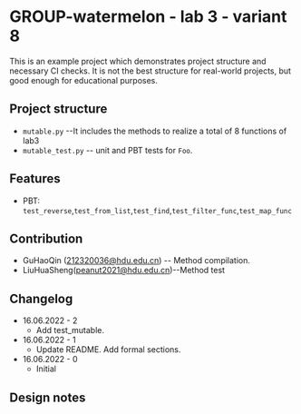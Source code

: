 
# GROUP-watermelon - lab 3 - variant 8

This is an example project which demonstrates project structure and necessary
CI checks. It is not the best structure for real-world projects, but good
enough for educational purposes.

## Project structure

- `mutable.py` --It includes the methods to realize a total of 8 functions of lab3
- `mutable_test.py` -- unit and PBT tests for `Foo`.

## Features

- PBT: `test_reverse`,`test_from_list`,`test_find`,`test_filter_func`,`test_map_func`

## Contribution

- GuHaoQin (212320036@hdu.edu.cn) -- Method compilation.
- LiuHuaSheng(peanut2021@hdu.edu.cn)--Method test

## Changelog

- 16.06.2022 - 2
  - Add test_mutable.
- 16.06.2022 - 1
  - Update README. Add formal sections.
- 16.06.2022 - 0
  - Initial

## Design notes


